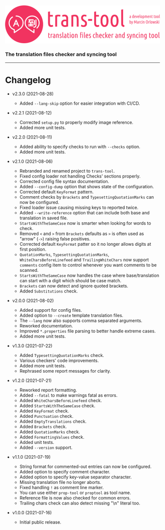 ![trans-tool logo](../artwork/trans-tool-logo.png)

### The translation files checker and syncing tool ###

---

# Changelog #

* v2.3.0 (2021-08-28)
  * Added `--lang-skip` option for easier integration with CI/CD.

* v2.2.1 (2021-08-12)
  * Corrected `setup.py` to properly modify image reference.
  * Added more unit tests.

* v2.2.0 (2021-08-11)
  * Added ability to specify checks to run with `--checks` option.
  * Added more unit tests.

* v2.1.0 (2021-08-06)
  * Rebranded and renamed project to `trans-tool`.
  * Fixed config loader not handling Checks' sections properly.
  * Corrected config file syntax documentation.
  * Added `--config-dump` option that shows state of the configuration.
  * Corrected default `KeyFormat` pattern.
  * Comment checks by `Brackets` and `TypesettingQuotationMarks` can now be configured.
  * Fixed loader issue causing missing keys to reported twice.
  * Added `--write-reference` option that can include both base and translation in saved file.
  * `StartsWithTheSameCase` now is smarter when looking for words to check.
  * Removed `<` and `>` from `Brackets` defaults as `>` is often used as "arrow" (`->`) raising false positives.
  * Corrected default `KeyFormat` patter so it no longer allows digits at first position.
  * `QuotationMarks`, `TypesettingQuotationMarks`, `WhiteCharsBeforeLinefeed` and `TrailingWhiteChars` now support `comments` config
    item to control whenever you want comments to be scanned.
  * `StartsWithTheSameCase` now handles the case where base/translation can start with a digit which should be case match.
  * `Brackets` can now detect and ignore quoted brackets.
  * Added `Substitutions` check.

* v2.0.0 (2021-08-02)
  * Added support for config files.
  * Added option to `--create` template translation files.
  * The `--lang` now also supports comma separated arguments.
  * Reworked documentation.
  * Improved `*.properties` file parsing to better handle extreme cases.
  * Added more unit tests.

* v1.3.0 (2021-07-22)
  * Added `TypesettingQuotationMarks` check.
  * Various checkers' code improvements.
  * Added more unit tests.
  * Rephrased some report messages for clarity.

* v1.2.0 (2021-07-21)
  * Reworked report formatting.
  * Added `--fatal` to make warnings fatal as errors.
  * Added `WhiteCharsBeforeLinefeed` check.
  * Added `StartsWithTheSameCase` check.
  * Added `KeyFormat` check.
  * Added `Punctuation` check.
  * Added `EmptyTranslations` check.
  * Added `Brackets` check.
  * Added `QuotationMarks` check.
  * Added `FormattingValues` check.
  * Added unit tests.
  * Added `--version` support.

* v1.1.0 (2021-07-19)
  * String format for commented-out entries can now be configured.
  * Added option to specify comment character.
  * Added option to specify key-value separator character.
  * Missing translation file no longer aborts.
  * Fixed handling `!` as comment line marker.
  * You can use either `prop-tool` or `proptool` as tool name.
  * Reference file is now also checked for common errors.
  * Trailing chars check can also detect missing "\n" literal too.

* v1.0.0 (2021-07-16)
  * Initial public release.
